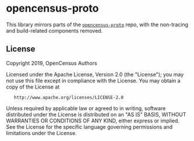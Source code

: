 # opencensus-proto

This library mirrors parts of the
[`opencensus-proto`](https://github.com/census-instrumentation/opencensus-proto/)
repo, with the non-tracing and build-related components removed.

## License

   Copyright 2019, OpenCensus Authors

   Licensed under the Apache License, Version 2.0 (the "License");
   you may not use this file except in compliance with the License.
   You may obtain a copy of the License at

       http://www.apache.org/licenses/LICENSE-2.0

   Unless required by applicable law or agreed to in writing, software
   distributed under the License is distributed on an "AS IS" BASIS,
   WITHOUT WARRANTIES OR CONDITIONS OF ANY KIND, either express or implied.
   See the License for the specific language governing permissions and
   limitations under the License.
